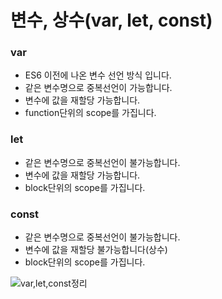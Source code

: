 # 변수, 상수(var, let, const)

### var
- ES6 이전에 나온 변수 선언 방식 입니다.
- 같은 변수명으로 중복선언이 가능합니다.
- 변수에 값을 재할당 가능합니다.
- function단위의 scope를 가집니다.

### let
- 같은 변수명으로 중복선언이 불가능합니다.
- 변수에 값을 재할당 가능합니다.
- block단위의 scope를 가집니다.

### const
- 같은 변수명으로 중복선언이 불가능합니다.
- 변수에 값을 재할당 불가능합니다(상수)
- block단위의 scope를 가집니다.

![var,let,const정리](C:\Users\gjswn\Desktop\Etc\표.png)